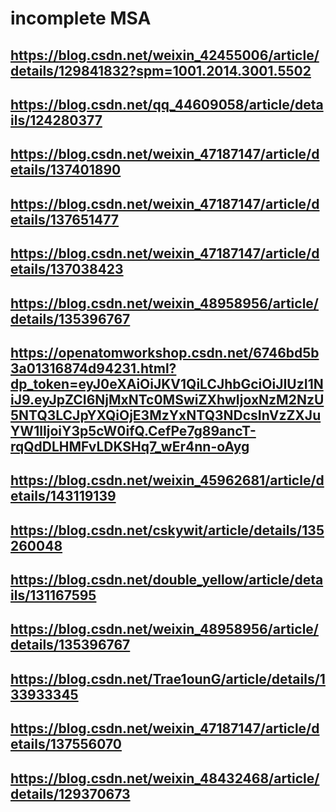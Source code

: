 # incomplete MSA
## https://blog.csdn.net/weixin_42455006/article/details/129841832?spm=1001.2014.3001.5502
## https://blog.csdn.net/qq_44609058/article/details/124280377
## https://blog.csdn.net/weixin_47187147/article/details/137401890
## https://blog.csdn.net/weixin_47187147/article/details/137651477
## https://blog.csdn.net/weixin_47187147/article/details/137038423
## https://blog.csdn.net/weixin_48958956/article/details/135396767
## https://openatomworkshop.csdn.net/6746bd5b3a01316874d94231.html?dp_token=eyJ0eXAiOiJKV1QiLCJhbGciOiJIUzI1NiJ9.eyJpZCI6NjMxNTc0MSwiZXhwIjoxNzM2NzU5NTQ3LCJpYXQiOjE3MzYxNTQ3NDcsInVzZXJuYW1lIjoiY3p5cW0ifQ.CefPe7g89ancT-rqQdDLHMFvLDKSHq7_wEr4nn-oAyg
## https://blog.csdn.net/weixin_45962681/article/details/143119139
## https://blog.csdn.net/cskywit/article/details/135260048
## https://blog.csdn.net/double_yellow/article/details/131167595
## https://blog.csdn.net/weixin_48958956/article/details/135396767
## https://blog.csdn.net/Trae1ounG/article/details/133933345
## https://blog.csdn.net/weixin_47187147/article/details/137556070
## https://blog.csdn.net/weixin_48432468/article/details/129370673
